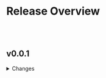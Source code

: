 # Release Overview

<br>
<br>
<h2>v0.0.1</h2>
<details>
    <summary>Changes</summary>
    <ul>
        <li>First feature</li>
        <li>Second feature</li>
    </ul>
</details>
<br>
<br>